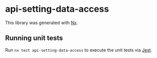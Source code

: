 # api-setting-data-access

This library was generated with [Nx](https://nx.dev).

## Running unit tests

Run `nx test api-setting-data-access` to execute the unit tests via [Jest](https://jestjs.io).
